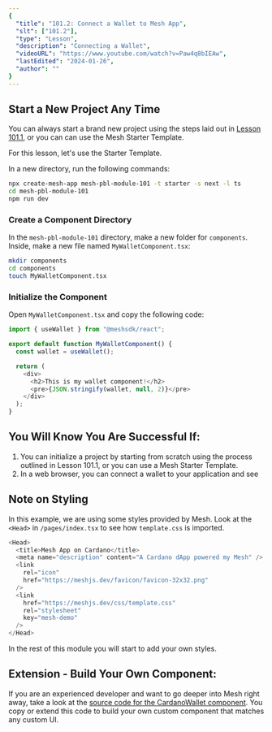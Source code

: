 ```yaml
---
{
  "title": "101.2: Connect a Wallet to Mesh App",
  "slt": ["101.2"],
  "type": "Lesson",
  "description": "Connecting a Wallet",
  "videoURL": "https://www.youtube.com/watch?v=Paw4q8bIEAw",
  "lastEdited": "2024-01-26",
  "author": ""
}
---
```


## Start a New Project Any Time
You can always start a brand new project using the steps laid out in [Lesson 101.1](/course/module/101/1011), or you can can use the Mesh Starter Template.

For this lesson, let's use the Starter Template.

In a new directory, run the following commands:

```bash
npx create-mesh-app mesh-pbl-module-101 -t starter -s next -l ts
cd mesh-pbl-module-101
npm run dev
```

### Create a Component Directory
In the `mesh-pbl-module-101` directory, make a new folder for `components`. Inside, make a new file named `MyWalletComponent.tsx`:
```bash
mkdir components
cd components
touch MyWalletComponent.tsx
```

### Initialize the Component
Open `MyWalletComponent.tsx` and copy the following code:
```typescript
import { useWallet } from "@meshsdk/react";

export default function MyWalletComponent() {
  const wallet = useWallet();

  return (
    <div>
      <h2>This is my wallet component!</h2>
      <pre>{JSON.stringify(wallet, null, 2)}</pre>
    </div>
  );
}
```

## You Will Know You Are Successful If:
1. You can initialize a project by starting from scratch using the process outlined in Lesson 101.1, or you can use a Mesh Starter Template.
2. In a web browser, you can connect a wallet to your application and see

## Note on Styling
In this example, we are using some styles provided by Mesh. Look at the `<Head>` in `/pages/index.tsx` to see how `template.css` is imported.
```typescript
<Head>
  <title>Mesh App on Cardano</title>
  <meta name="description" content="A Cardano dApp powered my Mesh" />
  <link
    rel="icon"
    href="https://meshjs.dev/favicon/favicon-32x32.png"
  />
  <link
    href="https://meshjs.dev/css/template.css"
    rel="stylesheet"
    key="mesh-demo"
  />
</Head>
```

In the rest of this module you will start to add your own styles.

## Extension - Build Your Own Component:
If you are an experienced developer and want to go deeper into Mesh right away, take a look at the [source code for the CardanoWallet component](https://github.com/MeshJS/mesh/blob/main/packages/demo/components/pages/apis/browserwallet/connectWallet.tsx). You copy or extend this code to build your own custom component that matches any custom UI.